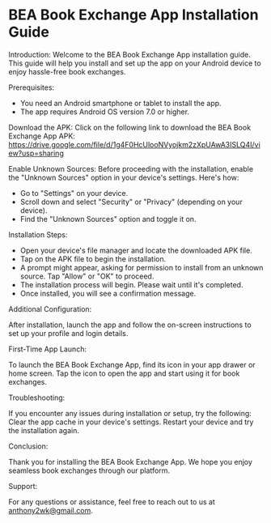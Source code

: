 # BEA Book Exchange App Installation Guide

Introduction:
Welcome to the BEA Book Exchange App installation guide. This guide will help you install and set up the app on your Android device to enjoy hassle-free book exchanges.

Prerequisites:
- You need an Android smartphone or tablet to install the app.
- The app requires Android OS version 7.0 or higher.

Download the APK:
Click on the following link to download the BEA Book Exchange App APK: https://drive.google.com/file/d/1g4F0HcUlooNVyojkm2zXpUAwA3ISLQ4I/view?usp=sharing

Enable Unknown Sources:
Before proceeding with the installation, enable the "Unknown Sources" option in your device's settings. Here's how:
- Go to "Settings" on your device.
- Scroll down and select "Security" or "Privacy" (depending on your device).
- Find the "Unknown Sources" option and toggle it on.

Installation Steps:
- Open your device's file manager and locate the downloaded APK file.
- Tap on the APK file to begin the installation.
- A prompt might appear, asking for permission to install from an unknown source. Tap "Allow" or "OK" to proceed.
- The installation process will begin. Please wait until it's completed.
- Once installed, you will see a confirmation message.


Additional Configuration:

After installation, launch the app and follow the on-screen instructions to set up your profile and login details.


First-Time App Launch:

To launch the BEA Book Exchange App, find its icon in your app drawer or home screen.
Tap the icon to open the app and start using it for book exchanges.


Troubleshooting:

If you encounter any issues during installation or setup, try the following:
Clear the app cache in your device's settings.
Restart your device and try the installation again.


Conclusion:

Thank you for installing the BEA Book Exchange App. We hope you enjoy seamless book exchanges through our platform.


Support:

For any questions or assistance, feel free to reach out to us at anthony2wk@gmail.com.
